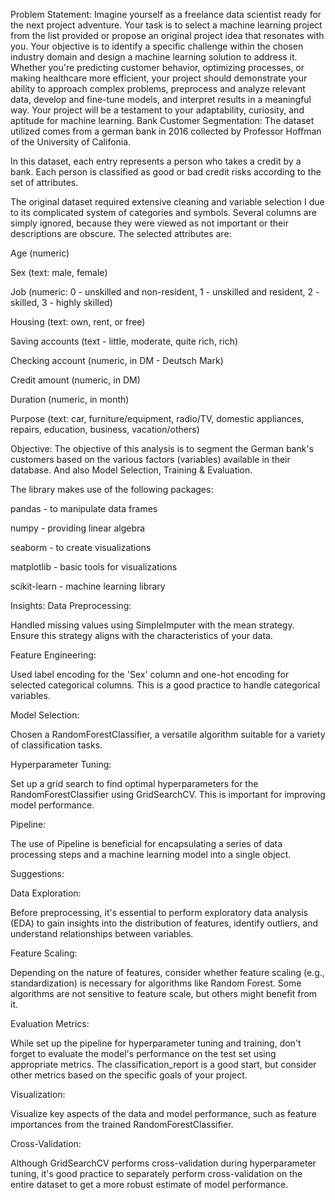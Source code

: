 Problem Statement:
Imagine yourself as a freelance data scientist ready for the next project adventure. Your task is to select a machine learning project from the list provided or propose an original project idea that resonates with you. Your objective is to identify a specific challenge within the chosen industry domain and design a machine learning solution to address it. Whether you're predicting customer behavior, optimizing processes, or making healthcare more efficient, your project should demonstrate your ability to approach complex problems, preprocess and analyze relevant data, develop and fine-tune models, and interpret results in a meaningful way. Your project will be a testament to your adaptability, curiosity, and aptitude for machine learning.
Bank Customer Segmentation:
The dataset utilized comes from a german bank in 2016 collected by Professor Hoffman of the University of Califonia.

In this dataset, each entry represents a person who takes a credit by a bank. Each person is classified as good or bad credit risks according to the set of attributes.

The original dataset required extensive cleaning and variable selection I due to its complicated system of categories and symbols. Several columns are simply ignored, because they were viewed as not important or their descriptions are obscure. The selected attributes are:

Age (numeric)

Sex (text: male, female)

Job (numeric: 0 - unskilled and non-resident, 1 - unskilled and resident, 2 - skilled, 3 - highly skilled)

Housing (text: own, rent, or free)

Saving accounts (text - little, moderate, quite rich, rich)

Checking account (numeric, in DM - Deutsch Mark)

Credit amount (numeric, in DM)

Duration (numeric, in month)

Purpose (text: car, furniture/equipment, radio/TV, domestic appliances, repairs, education, business, vacation/others)

Objective:
The objective of this analysis is to segment the German bank's customers based on the various factors (variables) available in their database. And also Model Selection, Training & Evaluation.

The library makes use of the following packages:

pandas - to manipulate data frames

numpy - providing linear algebra

seaborm - to create visualizations

matplotlib - basic tools for visualizations

scikit-learn - machine learning library

Insights:
Data Preprocessing:

Handled missing values using SimpleImputer with the mean strategy. Ensure this strategy aligns with the characteristics of your data.

Feature Engineering:

Used label encoding for the 'Sex' column and one-hot encoding for selected categorical columns. This is a good practice to handle categorical variables.

Model Selection:

Chosen a RandomForestClassifier, a versatile algorithm suitable for a variety of classification tasks.

Hyperparameter Tuning:

Set up a grid search to find optimal hyperparameters for the RandomForestClassifier using GridSearchCV. This is important for improving model performance.

Pipeline:

The use of Pipeline is beneficial for encapsulating a series of data processing steps and a machine learning model into a single object.

Suggestions:

Data Exploration:

Before preprocessing, it's essential to perform exploratory data analysis (EDA) to gain insights into the distribution of features, identify outliers, and understand relationships between variables.

Feature Scaling:

Depending on the nature of features, consider whether feature scaling (e.g., standardization) is necessary for algorithms like Random Forest. Some algorithms are not sensitive to feature scale, but others might benefit from it.

Evaluation Metrics:

While set up the pipeline for hyperparameter tuning and training, don't forget to evaluate the model's performance on the test set using appropriate metrics. The classification_report is a good start, but consider other metrics based on the specific goals of your project.

Visualization:

Visualize key aspects of the data and model performance, such as feature importances from the trained RandomForestClassifier.

Cross-Validation:

Although GridSearchCV performs cross-validation during hyperparameter tuning, it's good practice to separately perform cross-validation on the entire dataset to get a more robust estimate of model performance.

